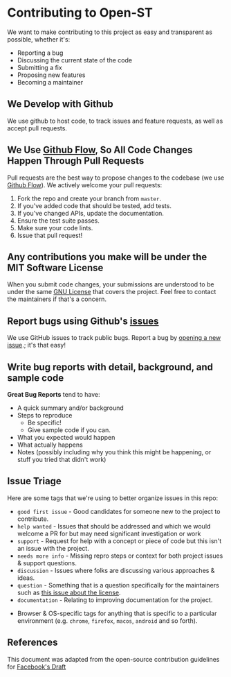 # Contributing to Open-ST
We want to make contributing to this project as easy and transparent as possible, whether it's:

- Reporting a bug
- Discussing the current state of the code
- Submitting a fix
- Proposing new features
- Becoming a maintainer

## We Develop with Github
We use github to host code, to track issues and feature requests, as well as accept pull requests.

## We Use [Github Flow](https://guides.github.com/introduction/flow/index.html), So All Code Changes Happen Through Pull Requests
Pull requests are the best way to propose changes to the codebase (we use [Github Flow](https://guides.github.com/introduction/flow/index.html)). We actively welcome your pull requests:

1. Fork the repo and create your branch from `master`.
2. If you've added code that should be tested, add tests.
3. If you've changed APIs, update the documentation.
4. Ensure the test suite passes.
5. Make sure your code lints.
6. Issue that pull request!

## Any contributions you make will be under the MIT Software License
When you submit code changes, your submissions are understood to be under the same [GNU License](http://choosealicense.com/licenses/gnu/) that covers the project. Feel free to contact the maintainers if that's a concern.

## Report bugs using Github's [issues](https://github.com/rajewsky-lab/openst/issues)
We use GitHub issues to track public bugs. Report a bug by [opening a new issue](https://github.com/rajewsky-lab/openst/issues/new?assignees=&labels=&template=bug-report.md&title=).; it's that easy!

## Write bug reports with detail, background, and sample code
**Great Bug Reports** tend to have:

- A quick summary and/or background
- Steps to reproduce
  - Be specific!
  - Give sample code if you can.
- What you expected would happen
- What actually happens
- Notes (possibly including why you think this might be happening, or stuff you tried that didn't work)

## Issue Triage
Here are some tags that we're using to better organize issues in this repo:

* `good first issue` - Good candidates for someone new to the project to contribute.
* `help wanted` - Issues that should be addressed and which we would welcome a
PR for but may need significant investigation or work
* `support` - Request for help with a concept or piece of code but this isn't an
issue with the project.
* `needs more info` - Missing repro steps or context for both project issues \&
support questions.
* `discussion` - Issues where folks are discussing various approaches \& ideas.
* `question` - Something that is a question specifically for the maintainers such
as [this issue about the license](https://github.com/facebook/draft-js/issues/1819).
* `documentation` - Relating to improving documentation for the project.
- Browser \& OS-specific tags for anything that is specific to a particular
environment (e.g. `chrome`, `firefox`, `macos`, `android` and so forth).

## References
This document was adapted from the open-source contribution guidelines for [Facebook's Draft](https://github.com/facebook/draft-js/blob/a9316a723f9e918afde44dea68b5f9f39b7d9b00/CONTRIBUTING.md)
